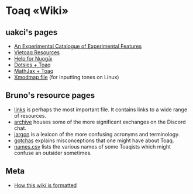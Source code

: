 <title>Toaq Wiki</title>

# Toaq «Wiki»

## uakci's pages
* [An Experimental Catalogue of Experimental Features](experimental)
* [Vietoaq Resources](vietoaq)
* [Help for Nuogāı](nuogai)
* [Dotsies + Toaq](dotsies)
* [MathJax + Toaq](jax)
* [Xmodmap file](Xmodmap.Xmodmap) (for inputting tones on Linux)

## Bruno's resource pages
* [links](links) is perhaps the most important file. It contains links to a wide range of resources.
* [archive](archive) houses some of the more significant exchanges on the Discord chat.
* [jargon](jargon) is a lexicon of the more confusing acronyms and terminology.
* [gotchas](gotchas) explains misconceptions that one might have about Toaq.
* [names.csv](names.csv) lists the various names of some Toaqists which might confuse an outsider sometimes.

## Meta
* [How this wiki is formatted](formatting)
